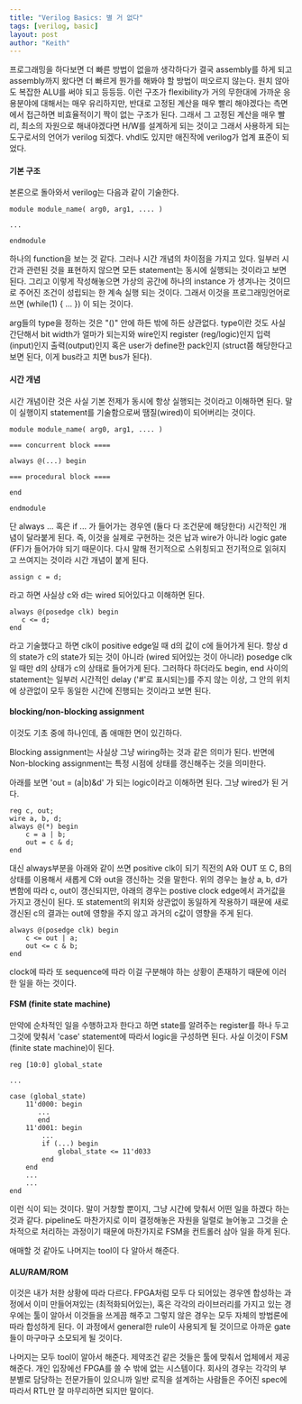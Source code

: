 ```yaml
---
title: "Verilog Basics: 별 거 없다"
tags: [verilog, basic]
layout: post
author: "Keith"
---
```


프로그래밍을 하다보면 더 빠른 방법이 없을까 생각하다가 결국 assembly를 하게 되고 assembly까지 왔다면 더 빠르게 뭔가를 해봐야 할 방법이 떠오르지 않는다. 원치 않아도 복잡한 ALU를 써야 되고 등등등. 이런 구조가 flexibility가 거의 무한대에 가까운 응용분야에 대해서는 매우 유리하지만, 반대로 고정된 계산을 매우 빨리 해야겠다는 측면에서 접근하면 비효율적이기 짝이 없는 구조가 된다. 그래서 그 고정된 계산을 매우 빨리, 최소의 자원으로 해내야겠다면 H/W를 설계하게 되는 것이고 그래서 사용하게 되는 도구로서의 언어가 verilog 되겠다. vhdl도 있지만 애진작에 verilog가 업계 표준이 되었다. 

#### 기본 구조

본론으로 돌아와서 verilog는 다음과 같이 기술한다.

```
module module_name( arg0, arg1, .... )

...

endmodule
```

하나의 function을 보는 것 같다. 그러나 시간 개념의 차이점을 가지고 있다. 일부러 시간과 관련된 것을 표현하지 않으면 모든 statement는 동시에 실행되는 것이라고 보면 된다. 그리고 이렇게 작성해놓으면 가상의 공간에 하나의 instance 가 생겨나는 것이므로 주어진 조건이 성립되는 한 계속 실행 되는 것이다. 그래서 이것을 프로그래밍언어로 쓰면 (while(1) { ... }) 이 되는 것이다.

arg들의 type을 정하는 것은 "()" 안에 하든 밖에 하든 상관없다. type이란 것도 사실 간단해서 bit width가 얼마가 되는지와 wire인지 register (reg/logic)인지 입력(input)인지 출력(output)인지 혹은 user가 define한 pack인지 (struct쯤 해당한다고 보면 된다, 이게 bus라고 치면 bus가 된다).

#### 시간 개념

시간 개념이란 것은 사실 기본 전제가 동시에 항상 실행되는 것이라고 이해하면 된다. 말이 실행이지 statement를 기술함으로써 땜질(wired)이 되어버리는 것이다. 

```
module module_name( arg0, arg1, .... )

=== concurrent block ====

always @(...) begin

=== procedural block ====

end

endmodule
```

단 always ... 혹은 if ... 가 들어가는 경우엔 (둘다 다 조건문에 해당한다) 시간적인 개념이 달라붙게 된다. 즉, 이것을 실제로 구현하는 것은 납과 wire가 아니라 logic gate (FF)가 들어가야 되기 때문이다. 다시 말해 전기적으로 스위칭되고 전기적으로 읽혀지고 쓰여지는 것이라 시간 개념이 붙게 된다.

```
assign c = d;
```
라고 하면 사실상 c와 d는 wired 되어있다고 이해하면 된다. 

```
always @(posedge clk) begin
   c <= d;
end
```
라고 기술했다고 하면 clk이 positive edge일 때 d의 값이 c에 들어가게 된다. 항상 d의 state가 c의 state가 되는 것이 아니라 (wired 되어있는 것이 아니라) posedge clk일 때만 d의 상태가 c의 상태로 들어가게 된다. 그러하다 하더라도 begin, end 사이의 statement는 일부러 시간적인 delay ('#'로 표시되는)를 주지 않는 이상, 그 안의 위치에 상관없이 모두 동일한 시간에 진행되는 것이라고 보면 된다.

#### blocking/non-blocking assignment

이것도 기초 중에 하나인데, 좀 애매한 면이 있긴하다.

Blocking assignment는 사실상 그냥 wiring하는 것과 같은 의미가 된다. 반면에 Non-blocking assignment는 특정 시점에 상태를 갱신해주는 것을 의미한다. 

아래를 보면 'out = (a|b)&d' 가 되는 logic이라고 이해하면 된다. 그냥 wired가 된 거다.
```
reg c, out;
wire a, b, d;
always @(*) begin
    c = a | b;
    out = c & d;
end
```

대신 always부분을 아래와 같이 쓰면 positive clk이 되기 직전의 A와 OUT 또 C, B의 상태를 이용해서 새롭게 C와 out을 갱신하는 것을 말한다.
위의 경우는 늘상 a, b, d가 변함에 따라 c, out이 갱신되지만, 아래의 경우는 postive clock edge에서 과거값을 가지고 갱신이 된다. 
또 statement의 위치와 상관없이 동일하게 작용하기 때문에 새로 갱신된 c의 결과는 out에 영향을 주지 않고 과거의 c값이 영향을 주게 된다. 
```
always @(posedge clk) begin
    c <= out | a;
    out <= c & b;
end
```

clock에 따라 또 sequence에 따라 이걸 구분해야 하는 상황이 존재하기 때문에 이러한 일을 하는 것이다. 


#### FSM (finite state machine)

만약에 순차적인 일을 수행하고자 한다고 하면 state를 알려주는 register를 하나 두고 그것에 맞춰서 'case' statement에 따라서 logic을 구성하면 된다. 사실 이것이 FSM (finite state machine)이 된다.

```
reg [10:0] global_state

...

case (global_state)
    11'd000: begin
       ...
       end
    11'd001: begin
        ...
        if (...) begin
            global_state <= 11'd033
        end
    end
    ...
    ...
end
```
이런 식이 되는 것이다. 말이 거창할 뿐이지, 그냥 시간에 맞춰서 어떤 일을 하겠다 하는 것과 같다. pipeline도 마찬가지로 이미 결정해놓은 자원을 일렬로 늘어놓고 그것을 순차적으로 처리하는 과정이기 때문에 마찬가지로 FSM을 컨트롤러 삼아 일을 하게 된다. 

애매할 것 같아도 나머지는 tool이 다 알아서 해준다. 

#### ALU/RAM/ROM

이것은 내가 처한 상황에 따라 다르다. FPGA처럼 모두 다 되어있는 경우엔 합성하는 과정에서 이미 만들어져있는 (최적화되어있는), 혹은 각각의 라이브러리를 가지고 있는 경우에는 툴이 알아서 이것들을 쓰게끔 해주고 그렇지 않은 경우는 모두 자체의 방법론에 따라 합성하게 된다. 이 과정에서 general한 rule이 사용되게 될 것이므로 아까운 gate들이 마구마구 소모되게 될 것이다.

나머지는 모두 tool이 알아서 해준다. 제약조건 같은 것들은 툴에 맞춰서 업체에서 제공해준다. 개인 입장에선 FPGA를 쓸 수 밖에 없는 시스템이다. 회사의 경우는 각각의 부분별로 담당하는 전문가들이 있으니까 일반 로직을 설계하는 사람들은 주어진 spec에 따라서 RTL만 잘 마무리하면 되지만 말이다. 